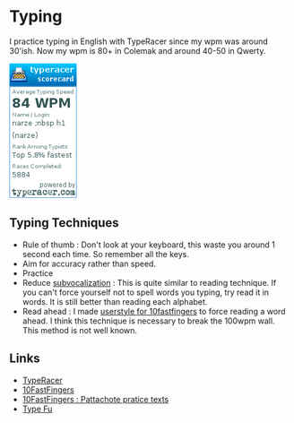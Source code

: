 # Typing

I practice typing in English with TypeRacer since my wpm was around 30'ish. Now my wpm is 80+ in Colemak and around 40-50 in Qwerty.

![My TypeRacer stats as of now.](.gitbook/assets/image%20%289%29.png)

## Typing Techniques

* Rule of thumb : Don't look at your keyboard, this waste you around 1 second each time. So remember all the keys.
* Aim for accuracy rather than speed.
* Practice
* Reduce [subvocalization](https://en.wikipedia.org/wiki/Subvocalization) : This is quite similar to reading technique. If you can't force yourself not to spell words you typing, try read it in words. It is still better than reading each alphabet.
* Read ahead : I made [userstyle for 10fastfingers](https://github.com/narze/userscripts/tree/master/userstyles) to force reading a word ahead. I think this technique is necessary to break the 100wpm wall. This method is not well known.

## Links

* [TypeRacer](http://typeracer.com)
* [10FastFingers](http://10fastfingers.com)
* [10FastFingers : Pattachote pratice texts](https://10fastfingers.com/text-practice/search/pattachote)
* [Type Fu](https://type-fu.com/)

